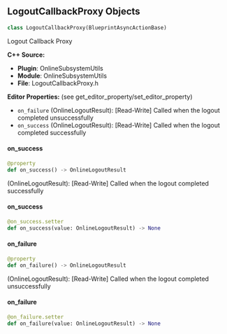 ## LogoutCallbackProxy Objects

```python
class LogoutCallbackProxy(BlueprintAsyncActionBase)
```

Logout Callback Proxy

**C++ Source:**

- **Plugin**: OnlineSubsystemUtils
- **Module**: OnlineSubsystemUtils
- **File**: LogoutCallbackProxy.h

**Editor Properties:** (see get_editor_property/set_editor_property)

- ``on_failure`` (OnlineLogoutResult):  [Read-Write] Called when the logout completed unsuccessfully
- ``on_success`` (OnlineLogoutResult):  [Read-Write] Called when the logout completed successfully

<a id="unreal.LogoutCallbackProxy.on_success"></a>

#### on_success

```python
@property
def on_success() -> OnlineLogoutResult
```

(OnlineLogoutResult):  [Read-Write] Called when the logout completed successfully

<a id="unreal.LogoutCallbackProxy.on_success"></a>

#### on_success

```python
@on_success.setter
def on_success(value: OnlineLogoutResult) -> None
```

<a id="unreal.LogoutCallbackProxy.on_failure"></a>

#### on_failure

```python
@property
def on_failure() -> OnlineLogoutResult
```

(OnlineLogoutResult):  [Read-Write] Called when the logout completed unsuccessfully

<a id="unreal.LogoutCallbackProxy.on_failure"></a>

#### on_failure

```python
@on_failure.setter
def on_failure(value: OnlineLogoutResult) -> None
```

<a id="unreal.OnlineBeacon"></a>